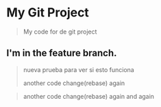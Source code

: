 # My Git Project

>My code for de git project
## I'm in the feature branch. 

> nueva prueba para ver si esto funciona
> 
> another code change(rebase) again

> another code change(rebase) again and again
